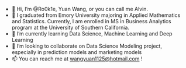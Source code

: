 - 👋 Hi, I’m @Ro0k1e, Yuan Wang, or you can call me Alvin.
- 👀 I graduated from Emory University majoring in Applied Mathematics and Statistics. Currently, I am enrolled in MS in Business Analytics program at the University of Southern California.
- 🌱 I’m currently learning Data Science, Machine Learning and Deep Learning
- 💞️ I’m looking to collaborate on Data Science Modeling project, especially in prediction models and marketing models
- 📫 You can reach me at wangyuan1125@hotmail.com !

<!---
Ro0k1e/Ro0k1e is a ✨ special ✨ repository because its `README.md` (this file) appears on your GitHub profile.
You can click the Preview link to take a look at your changes.
--->
